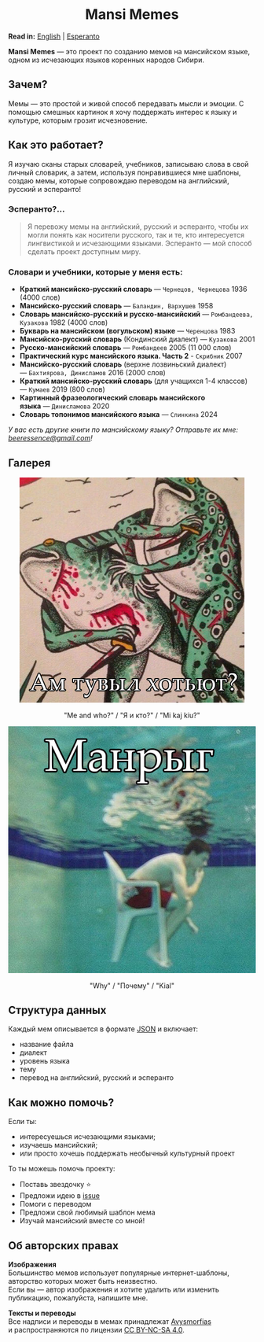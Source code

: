 
<h1 align="center">Mansi Memes</h1>

**Read in:** [English](https://github.com/avysmorfias/mansi-memes/README.md) | [Esperanto](https://github.com/avysmorfias/mansi-memes/README.eo.md)

**Mansi Memes** — это проект по созданию мемов на мансийском языке, одном из исчезающих языков коренных народов Сибири.

## Зачем?

Мемы — это простой и живой способ передавать мысли и эмоции. С помощью смешных картинок я хочу поддержать интерес к языку и культуре, которым грозит исчезновение.

## Как это работает?

Я изучаю сканы старых словарей, учебников, записываю слова в свой личный словарик, а затем, используя понравившиеся мне шаблоны, создаю мемы, которые сопровождаю переводом на английский, русский и эсперанто!

### Эсперанто?...

> Я перевожу мемы на английский, русский и эсперанто, чтобы их могли понять как носители русского, так и те, кто интересуется лингвистикой и исчезающими языками. Эсперанто — мой способ сделать проект доступным миру.

### Словари и учебники, которые у меня есть:

- **Краткий мансийско-русский словарь** — `Чернецов, Чернецова` 1936 (4000 слов)
- **Мансийско-русский словарь** — `Баландин, Вархушев` 1958
- **Словарь мансийско-русский и русско-мансийский** — `Ромбандеева, Кузакова` 1982 (4000 слов)
- **Букварь на мансийском (вогульском) языке** — `Черенцова` 1983
- **Мансийско-русский словарь** (Кондинский диалект) — `Кузакова` 2001
- **Русско-мансийский словарь** — `Ромбандеев` 2005 (11 000 слов)
- **Практический курс мансийского языка. Часть 2** - `Скрибник` 2007
- **Мансийско-русский словарь** (верхне лозвиньский диалект) — `Бахтиярова, Динисламов` 2016 (2000 слов)
- **Краткий мансийско-русский словарь** (для учащихся 1-4 классов) — `Кумаев` 2019 (800 слов)
- **Картинный фразеологический словарь мансийского языка** — `Динисламова` 2020
- **Словарь топонимов мансийского языка** — `Слинкина` 2024

*У вас есть другие книги по мансийскому языку? Отправьте их мне: beeressence@gmail.com!*

## Галерея

<div align="center">

![meme1](./memes/sosva/me-and-who.png)  
<p align="center">"Me and who?" / "Я и кто?" / "Mi kaj kiu?"</p>

![meme2](./memes/sosva/why.png)  
<p>"Why" / "Почему" / "Kial"</p>

</div>

## Структура данных

Каждый мем описывается в формате [JSON](https://github.com/avysmorfias/mansi-memes/memes.json) и включает:
- название файла
- диалект
-  уровень языка
- тему
- перевод на английский, русский и эсперанто

## Как можно помочь?

Если ты:
- интересуешься исчезающими языками;
- изучаешь мансийский;
- или просто хочешь поддержать необычный культурный проект

То ты можешь помочь проекту:
- Поставь звездочку ⭐
- Предложи идею в [issue](https://github.com/avysmorfias/mansi-memes/issues)
- Помоги с переводом
- Предложи свой любимый шаблон мема
- Изучай мансийский вместе со мной!

## Об авторских правах

**Изображения**  
Большинство мемов использует популярные интернет-шаблоны, авторство которых может быть неизвестно.  
Если вы — автор изображения и хотите удалить или изменить публикацию, пожалуйста, напишите мне.

**Тексты и переводы**  
Все надписи и переводы в мемах принадлежат [Avysmorfias](https://github.com/avysmorfias)  
и распространяются по лицензии [CC BY-NC-SA 4.0](https://creativecommons.org/licenses/by-nc-sa/4.0/).
